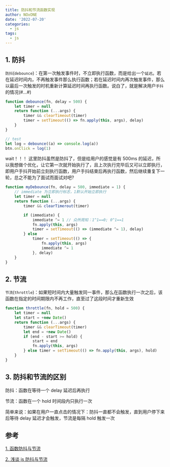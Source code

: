 ```yaml
---
title: 防抖和节流函数实现
author: NOxONE
date: '2022-07-20'
categories:
  - js
tags:
  - js
---
```


## 1. 防抖

`防抖`(`debounce`)：在第一次触发事件时，不立即执行函数，而是给出一个`延迟`。若在延迟时间内，不再触发事件那么执行函数；若在延迟时间内再次触发事件，那么以最后一次触发的时机重新计算延迟时间再执行函数。说白了，就是解决用户`手抖`的情况(#...#)

```js
function debounce(fn, delay = 500) {
	let timer = null
	return function (...args) {
		timer && clearTimeout(timer)
		timer = setTimeout(() => fn.apply(this, args), delay)
	}
}

// test
let log = debounce((a) => console.log(a))
btn.onClick = log(1)
```

wait！！！ 这里防抖虽然是防抖了，但是给用户的感觉是有 500ms 的延迟，所以我想做个优化，让它第一次就开始执行了，且上次执行完毕后又可以立即执行，即用户手抖开始前立刻执行函数，用户手抖结束后再执行函数，然后继续重复下一轮，总之不能为了面试而面试对吧?

```js
function myDebounce(fn, delay = 500, immediate = 1) {
	// immediate 为立即执行标志，1默认开始立即执行
	let timer = null
	return function (...args) {
		timer && clearTimerout(timer)

		if (immediate) {
			immediate ^= 1 // 众所周知：1^1==0; 0^1==1
			fn.apply(this, args)
			timer = setTimeout(() => (immediate ^= 1), delay)
		} else
			timer = setTimeout(() => {
				fn.apply(this, args)
				immediate ^= 1
			}, delay)
	}
}
```

## 2. 节流

`节流`(`throttle`)：如果短时间内大量触发同一事件，那么在函数执行一次之后，该函数在指定的时间期限内不再工作，直至过了这段时间才重新生效

```js
function throttle(fn, hold = 500) {
	let timer = null
	let start = +new Date()
	return function (...args) {
		timer && clearTimeout(timer)
		let end = +new Date()
		if (end - start >= hold) {
			start = end
			fn.apply(this, args)
		} else timer = setTimeout(() => fn.apply(this, args), hold)
	}
}
```

## 3. 防抖和节流的区别

防抖：函数在等待一个 delay 延迟后再执行

节流：函数在一个 hold 时间段内只执行一次

简单来说：如果在用户一直点击的情况下：防抖一直都不会触发，直到用户停下来后等待 delay 延迟才会触发，节流是每隔 hold 触发一次

## 参考

[1. 函数防抖与节流](https://zhuanlan.zhihu.com/p/38313717)

[2. 浅谈 js 防抖与节流](https://segmentfault.com/a/1190000018428170)
